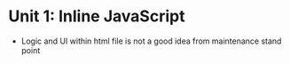 # Unit 1: Inline JavaScript

+   Logic and UI within html file is not a good idea from maintenance stand point
